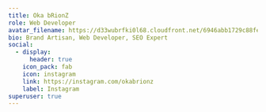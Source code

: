 ```yaml
---
title: Oka bRionZ
role: Web Developer
avatar_filename: https://d33wubrfki0l68.cloudfront.net/6946abb1729c88fe8ce1b8360cb56cdc9b44072e/21efe/img/brionz.svg
bio: Brand Artisan, Web Developer, SEO Expert
social:
  - display:
      header: true
    icon_pack: fab
    icon: instagram
    link: https://instagram.com/okabrionz
    label: Instagram
superuser: true
---
```


